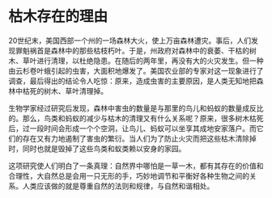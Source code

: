 # 枯木存在的理由



20世纪末，美国西部一个州的一场森林大火，使上万亩森林遭灾。事后，人们发现罪魁祸首是森林中的那些枯枝朽叶。于是，州政府对森林中的衰萎、干枯的树木、草叶进行清理，以杜绝隐患。在随后的两年里，再没有大的火灾发生。但一种由云杉卷叶蛾引起的虫害，大面积地爆发了。美国农业部的专家对这一现象进行了调查，最后得出的结论令人吃惊：原来，造成虫害的主要原因，是人类无知地把森林中枯死的树木、草叶清理掉。 

生物学家经过研究后发现，森林中害虫的数量是与那里的鸟儿和蚂蚁的数量成反比的。那么，鸟类和蚂蚁的减少与枯木的清理又有什么关系呢？原来，很多树木枯死后，过一段时间会形成一个个空洞，让鸟儿、蚂蚁可以坐享其成地安家落户。而它们的存在又有力地遏制了害虫的繁衍。当人们为了防止火灾而把这些枯木清除掉时，同时也就是毁掉了这些鸟类和蚁类赖以安身的家园。 

这项研究使人们明白了一条真理：自然界中哪怕是一草一木，都有其存在的价值和合理性，大自然总是会用一只无形的手，巧妙地调节和平衡好各种生物之间的关系。人类应该做的就是尊重自然的法则和规律，与自然和谐相处。
  